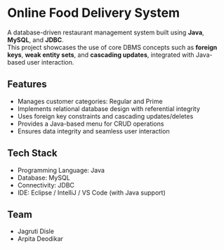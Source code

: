# Online Food Delivery System
A database-driven restaurant management system built using **Java**, **MySQL**, and **JDBC**.  
This project showcases the use of core DBMS concepts such as **foreign keys**, **weak entity sets**, and **cascading updates**, integrated with Java-based user interaction.

## Features
- Manages customer categories: Regular and Prime
- Implements relational database design with referential integrity
- Uses foreign key constraints and cascading updates/deletes
- Provides a Java-based menu for CRUD operations
- Ensures data integrity and seamless user interaction

## Tech Stack
- Programming Language: Java  
- Database: MySQL  
- Connectivity: JDBC  
- IDE: Eclipse / IntelliJ / VS Code (with Java support)

## Team
- Jagruti Disle
- Arpita Deodikar
